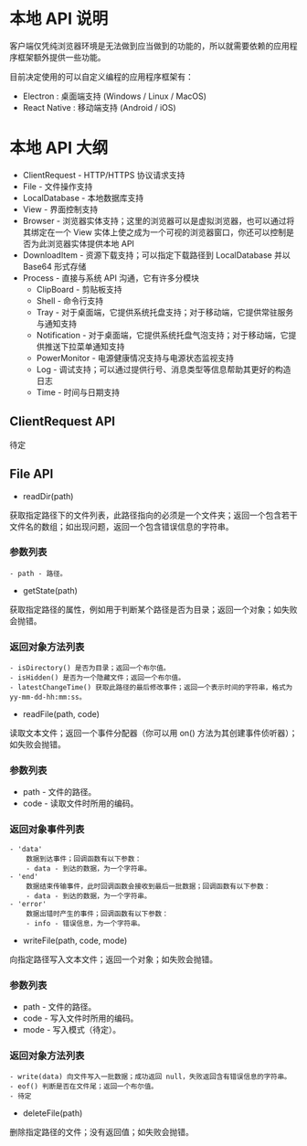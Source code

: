 # 本地 API 说明

客户端仅凭纯浏览器环境是无法做到应当做到的功能的，所以就需要依赖的应用程序框架额外提供一些功能。

目前决定使用的可以自定义编程的应用程序框架有：

- Electron : 桌面端支持 (Windows / Linux / MacOS)
- React Native : 移动端支持 (Android / iOS)

# 本地 API 大纲

- ClientRequest - HTTP/HTTPS 协议请求支持
- File - 文件操作支持
- LocalDatabase - 本地数据库支持
- View - 界面控制支持
- Browser - 浏览器实体支持；这里的浏览器可以是虚拟浏览器，也可以通过将其绑定在一个 View 实体上使之成为一个可视的浏览器窗口，你还可以控制是否为此浏览器实体提供本地 API
- DownloadItem - 资源下载支持；可以指定下载路径到 LocalDatabase 并以 Base64 形式存储
- Process - 直接与系统 API 沟通，它有许多分模块
  - ClipBoard - 剪贴板支持
  - Shell - 命令行支持
  - Tray - 对于桌面端，它提供系统托盘支持；对于移动端，它提供常驻服务与通知支持
  - Notification - 对于桌面端，它提供系统托盘气泡支持；对于移动端，它提供推送下拉菜单通知支持
  - PowerMonitor - 电源健康情况支持与电源状态监视支持
  - Log - 调试支持；可以通过提供行号、消息类型等信息帮助其更好的构造日志
  - Time - 时间与日期支持

## ClientRequest API

待定

## File API

- readDir(path)

获取指定路径下的文件列表，此路径指向的必须是一个文件夹；返回一个包含若干文件名的数组；如出现问题，返回一个包含错误信息的字符串。

### 参数列表

    - path - 路径。

- getState(path)

获取指定路径的属性，例如用于判断某个路径是否为目录；返回一个对象；如失败会抛错。

### 返回对象方法列表

    - isDirectory() 是否为目录；返回一个布尔值。
    - isHidden() 是否为一个隐藏文件；返回一个布尔值。
    - latestChangeTime() 获取此路径的最后修改事件；返回一个表示时间的字符串，格式为 yy-mm-dd-hh:mm:ss。

- readFile(path, code)

读取文本文件；返回一个事件分配器（你可以用 on() 方法为其创建事件侦听器）；如失败会抛错。

### 参数列表

- path - 文件的路径。
- code - 读取文件时所用的编码。

### 返回对象事件列表

    - 'data'
        数据到达事件；回调函数有以下参数：
        - data - 到达的数据，为一个字符串。
    - 'end'
        数据结束传输事件，此时回调函数会接收到最后一批数据；回调函数有以下参数：
        - data - 到达的数据，为一个字符串。
    - 'error'
        数据出错时产生的事件；回调函数有以下参数：
        - info - 错误信息，为一个字符串。

- writeFile(path, code, mode)

向指定路径写入文本文件；返回一个对象；如失败会抛错。

### 参数列表

- path - 文件的路径。
- code - 写入文件时所用的编码。
- mode - 写入模式（待定）。

### 返回对象方法列表

    - write(data) 向文件写入一批数据；成功返回 null，失败返回含有错误信息的字符串。
    - eof() 判断是否在文件尾；返回一个布尔值。
    - 待定

- deleteFile(path)

删除指定路径的文件；没有返回值；如失败会抛错。
